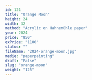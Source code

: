 ```yaml
---
id: 121
title: "Orange Moon"
height: 24
width: 32
method: "Acrylic on Hahnemühle paper"
year: 2024
price: "850"
exPrice: "1100"
status: ""
fileName: "2024-orange-moon.jpg"
medie: "paperpainting"
draft: "False"
slug: "orange-moon"
weight: "125"
---
```

